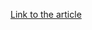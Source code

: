 [Link to the article](https://bi.zone/expertise/blog/novyy-zagruzchik-scaly-wolf-okazalsya-neprigodnym-dlya-atak)
